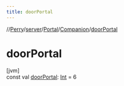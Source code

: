 ```yaml
---
title: doorPortal
---
```

//[Perry](../../../../index.html)/[server](../../index.html)/[Portal](../index.html)/[Companion](index.html)/[doorPortal](door-portal.html)



# doorPortal



[jvm]\
const val [doorPortal](door-portal.html): [Int](https://kotlinlang.org/api/latest/jvm/stdlib/kotlin/-int/index.html) = 6




